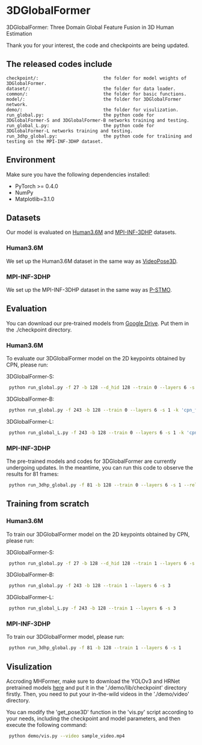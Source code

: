 # 3DGlobalFormer
3DGlobalFormer: Three Domain Global Feature Fusion in 3D Human Estimation

Thank you for your interest, the code and checkpoints are being updated.

## The released codes include
    checkpoint/:                        the folder for model weights of 3DGlobalFormer.
    dataset/:                           the folder for data loader.
    common/:                            the folder for basic functions.
    model/:                             the folder for 3DGlobalFormer network.
    demo/:                              the folder for visulization.
    run_global.py:                      the python code for 3DGlobalFormer-S and 3DGlobalFormer-B networks training and testing.
    run_global_L.py:                    the python code for 3DGlobalFormer-L networks training and testing.
    run_3dhp_global.py:                 the python code for tra1ining and testing on the MPI-INF-3DHP dataset.

## Environment
Make sure you have the following dependencies installed:
* PyTorch >= 0.4.0
* NumPy
* Matplotlib=3.1.0

## Datasets
Our model is evaluated on [Human3.6M](http://vision.imar.ro/human3.6m) and [MPI-INF-3DHP](https://vcai.mpi-inf.mpg.de/3dhp-dataset/) datasets.
### Human3.6M
We set up the Human3.6M dataset in the same way as [VideoPose3D](https://github.com/facebookresearch/VideoPose3D/blob/master/DATASETS.md). 
### MPI-INF-3DHP
We set up the MPI-INF-3DHP dataset in the same way as [P-STMO](https://github.com/paTRICK-swk/P-STMO). 

## Evaluation
You can download our pre-trained models from [Google Drive](https://drive.google.com/drive/folders/1MHIbJ82_IllUKwPuFA2zLmxcwV9p957a?usp=drive_link). Put them in the ./checkpoint directory.
### Human3.6M
To evaluate our 3DGlobalFormer model on the 2D keypoints obtained by CPN, please run:

3DGlobalFormer-S:
```bash
 python run_global.py -f 27 -b 128 --d_hid 128 --train 0 --layers 6 -s 1 -k 'cpn_ft_h36m_dbb' --reload 1 --previous_dir ./checkpoint/your_best_epoch.pth
```
3DGlobalFormer-B:
```bash
 python run_global.py -f 243 -b 128 --train 0 --layers 6 -s 1 -k 'cpn_ft_h36m_dbb' --reload 1 --previous_dir ./checkpoint/your_best_epoch.pth
```
3DGlobalFormer-L:
```bash
 python run_global_L.py -f 243 -b 128 --train 0 --layers 6 -s 1 -k 'cpn_ft_h36m_dbb' --reload 1 --previous_dir ./checkpoint/your_best_epoch.pth
```
### MPI-INF-3DHP
The pre-trained models and codes for 3DGlobalFormer are currently undergoing updates. In the meantime, you can run this code to observe the results for 81 frames:
```bash
 python run_3dhp_global.py -f 81 -b 128 --train 0 --layers 6 -s 1 --reload 1 --previous_dir ./checkpoint/your_best_epoch.pth
```
## Training from scratch
### Human3.6M
To train our 3DGlobalFormer model on the 2D keypoints obtained by CPN, please run:

3DGlobalFormer-S:
```bash
 python run_global.py -f 27 -b 128 --d_hid 128 --train 1 --layers 6 -s 3
```
3DGlobalFormer-B:
```bash
 python run_global.py -f 243 -b 128 --train 1 --layers 6 -s 3
```
3DGlobalFormer-L:
```bash
 python run_global_L.py -f 243 -b 128 --train 1 --layers 6 -s 3
```
### MPI-INF-3DHP
To train our 3DGlobalFormer model, please run:
```bash
 python run_3dhp_global.py -f 81 -b 128 --train 1 --layers 6 -s 1
```

## Visulization
Accroding MHFormer, make sure to download the YOLOv3 and HRNet pretrained models [here](https://drive.google.com/drive/folders/1_ENAMOsPM7FXmdYRbkwbFHgzQq_B_NQA) and put it in the './demo/lib/checkpoint' directory firstly. Then, you need to put your in-the-wild videos in the './demo/video' directory.

You can modify the 'get_pose3D' function in the 'vis.py' script according to your needs, including the checkpoint and model parameters, and then execute the following command:
```bash
 python demo/vis.py --video sample_video.mp4
```
